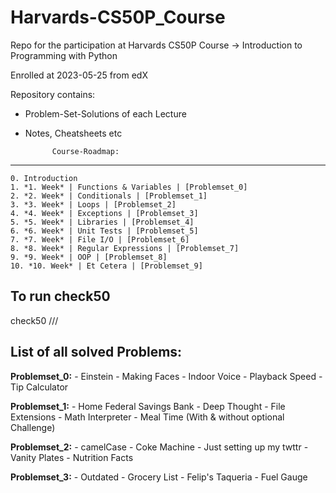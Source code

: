 # Harvards-CS50P_Course
Repo for the participation at Harvards CS50P Course -> Introduction to Programming with Python 

Enrolled at 2023-05-25 from edX

Repository contains:
- Problem-Set-Solutions of each Lecture 
- Notes, Cheatsheets etc


            Course-Roadmap:
---------------------------------------------------
    0. Introduction
    1. *1. Week* | Functions & Variables | [Problemset_0]
    2. *2. Week* | Conditionals | [Problemset_1] 
    3. *3. Week* | Loops | [Problemset_2]
    4. *4. Week* | Exceptions | [Problemset_3]
    5. *5. Week* | Libraries | [Problemset_4]
    6. *6. Week* | Unit Tests | [Problemset_5]
    7. *7. Week* | File I/O | [Problemset_6]
    8. *8. Week* | Regular Expressions | [Problemset_7]
    9. *9. Week* | OOP | [Problemset_8]
    10. *10. Week* | Et Cetera | [Problemset_9]


## To run check50 ##

check50 <owner>/<repo>/<branch>/<check>


## List of all solved Problems: ##

**Problemset_0:**
    - Einstein
    - Making Faces 
    - Indoor Voice
    - Playback Speed
    - Tip Calculator

**Problemset_1:**
    - Home Federal Savings Bank
    - Deep Thought
    - File Extensions
    - Math Interpreter
    - Meal Time (With & without optional Challenge)

**Problemset_2:**
    - camelCase
    - Coke Machine
    - Just setting up my twttr
    - Vanity Plates
    - Nutrition Facts

**Problemset_3:**
    - Outdated
    - Grocery List
    - Felip's Taqueria
    - Fuel Gauge